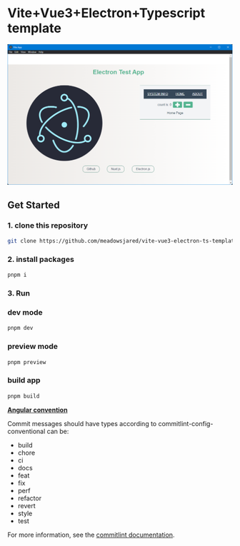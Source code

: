 # Vite+Vue3+Electron+Typescript template

![screenshot](./src/assets/screenshot.png)

## Get Started

### 1. clone this repository

```bash
git clone https://github.com/meadowsjared/vite-vue3-electron-ts-template.git
```

### 2. install packages

```bash
pnpm i
```

### 3. Run

### dev mode

```bash
pnpm dev  
```

### preview mode

```bash
pnpm preview  
```

### build app

```bash
pnpm build
```

[**Angular convention**](https://github.com/conventional-changelog/commitlint/tree/master/@commitlint/config-conventional#type-enum)

Commit messages should have types according to commitlint-config-conventional can be:

* build
* chore
* ci
* docs
* feat
* fix
* perf
* refactor
* revert
* style
* test

For more information, see the [commitlint documentation](https://commitlint.js.org/#/reference-rules?id=type-enum).
